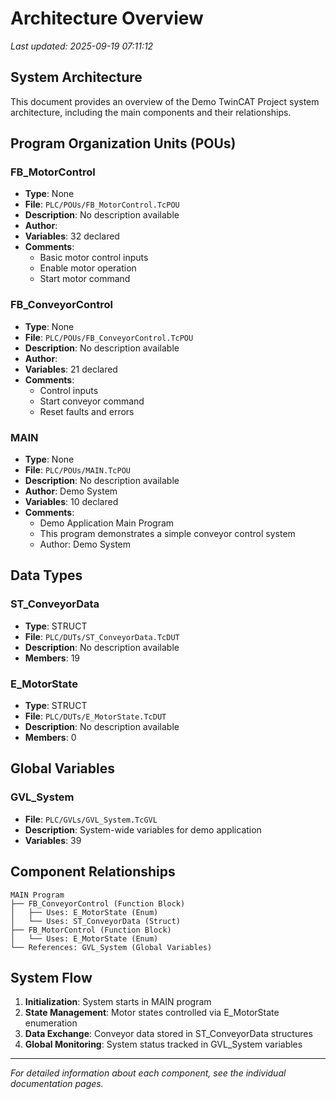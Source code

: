 # Architecture Overview

*Last updated: 2025-09-19 07:11:12*

## System Architecture

This document provides an overview of the Demo TwinCAT Project system architecture, including the main components and their relationships.

## Program Organization Units (POUs)

### FB_MotorControl
- **Type**: None
- **File**: `PLC/POUs/FB_MotorControl.TcPOU`
- **Description**: No description available
- **Author**: 
- **Variables**: 32 declared
- **Comments**: 
  - Basic motor control inputs
  - Enable motor operation
  - Start motor command

### FB_ConveyorControl
- **Type**: None
- **File**: `PLC/POUs/FB_ConveyorControl.TcPOU`
- **Description**: No description available
- **Author**: 
- **Variables**: 21 declared
- **Comments**: 
  - Control inputs
  - Start conveyor command
  - Reset faults and errors

### MAIN
- **Type**: None
- **File**: `PLC/POUs/MAIN.TcPOU`
- **Description**: No description available
- **Author**: Demo System
- **Variables**: 10 declared
- **Comments**: 
  - Demo Application Main Program
  - This program demonstrates a simple conveyor control system
  - Author: Demo System


## Data Types

### ST_ConveyorData
- **Type**: STRUCT
- **File**: `PLC/DUTs/ST_ConveyorData.TcDUT`
- **Description**: No description available
- **Members**: 19

### E_MotorState
- **Type**: STRUCT
- **File**: `PLC/DUTs/E_MotorState.TcDUT`
- **Description**: No description available
- **Members**: 0


## Global Variables

### GVL_System
- **File**: `PLC/GVLs/GVL_System.TcGVL`
- **Description**: System-wide variables for demo application
- **Variables**: 39


## Component Relationships

```
MAIN Program
├── FB_ConveyorControl (Function Block)
│   ├── Uses: E_MotorState (Enum)
│   └── Uses: ST_ConveyorData (Struct)
├── FB_MotorControl (Function Block)
│   └── Uses: E_MotorState (Enum)
└── References: GVL_System (Global Variables)
```

## System Flow

1. **Initialization**: System starts in MAIN program
2. **State Management**: Motor states controlled via E_MotorState enumeration
3. **Data Exchange**: Conveyor data stored in ST_ConveyorData structures
4. **Global Monitoring**: System status tracked in GVL_System variables

---
*For detailed information about each component, see the individual documentation pages.*
